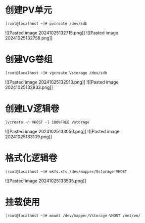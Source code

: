 # 创建PV单元

	[root@localhost ~]# pvcreate /dev/sdb

![[Pasted image 20241025132715.png]]
![[Pasted image 20241025132758.png]]

# 创建VG卷组

	[root@localhost ~]# vgcreate Vstorage /dev/sdb

![[Pasted image 20241025132913.png]]
![[Pasted image 20241025132933.png]]

# 创建LV逻辑卷

	lvcreate -n VHOST -l 100%FREE Vstorage

![[Pasted image 20241025133050.png]]
![[Pasted image 20241025133109.png]]

# 格式化逻辑卷

	[root@localhost ~]# mkfs.xfs /dev/mapper/Vstorage-VHOST 

![[Pasted image 20241025133535.png]]

# 挂载使用

	[root@localhost ~]# mount /dev/mapper/Vstorage-VHOST /mnt/vm/
